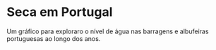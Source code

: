 # Seca em Portugal

Um gráfico para exploraro o nível de água nas barragens e albufeiras portuguesas ao longo dos anos.

